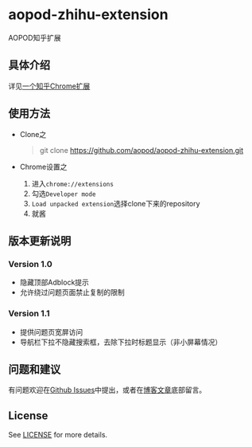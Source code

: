 # aopod-zhihu-extension
AOPOD知乎扩展

## 具体介绍

详见[一个知乎Chrome扩展](http://www.aopod.com/2017/03/05/zhihu-extension/)

## 使用方法

- Clone之
	
	> git clone https://github.com/aopod/aopod-zhihu-extension.git

- Chrome设置之

	1. 进入`chrome://extensions`
	2. 勾选`Developer mode`
	3. `Load unpacked extension`选择clone下来的repository
	4. 就酱

## 版本更新说明

### Version 1.0

- 隐藏顶部Adblock提示
- 允许绕过问题页面禁止复制的限制

### Version 1.1

- 提供问题页宽屏访问
- 导航栏下拉不隐藏搜索框，去除下拉时标题显示（非小屏幕情况）

## 问题和建议

有问题欢迎在[Github Issues](https://github.com/aopod/aopod-zhihu-extension/issues)中提出，或者在[博客文章](http://www.aopod.com/2017/03/05/zhihu-extension/)底部留言。

## License

See [LICENSE](https://github.com/aopod/aopod-zhihu-extension/blob/master/LICENSE) for more details.
